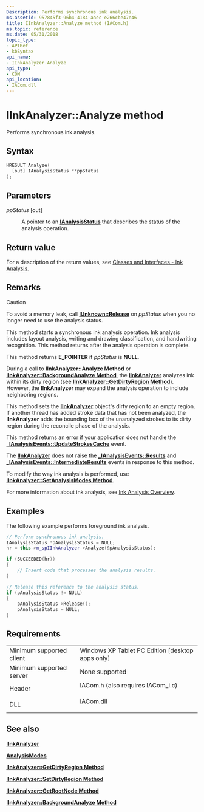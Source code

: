 ```yaml
---
Description: Performs synchronous ink analysis.
ms.assetid: 957845f3-96b4-4184-aaec-e266cbe47e46
title: IInkAnalyzer::Analyze method (IACom.h)
ms.topic: reference
ms.date: 05/31/2018
topic_type: 
- APIRef
- kbSyntax
api_name: 
- IInkAnalyzer.Analyze
api_type: 
- COM
api_location: 
- IACom.dll
---
```


# IInkAnalyzer::Analyze method

Performs synchronous ink analysis.

## Syntax


```C++
HRESULT Analyze(
  [out] IAnalysisStatus **ppStatus
);
```



## Parameters

<dl> <dt>

*ppStatus* \[out\]
</dt> <dd>

A pointer to an [**IAnalysisStatus**](ianalysisstatus.md) that describes the status of the analysis operation.

</dd> </dl>

## Return value

For a description of the return values, see [Classes and Interfaces - Ink Analysis](classes-and-interfaces---ink-analysis.md).

## Remarks

> [!Caution]  
> To avoid a memory leak, call [**IUnknown::Release**](/windows/desktop/api/unknwn/nf-unknwn-iunknown-release) on *ppStatus* when you no longer need to use the analysis status.

 

This method starts a synchronous ink analysis operation. Ink analysis includes layout analysis, writing and drawing classification, and handwriting recognition. This method returns after the analysis operation is complete.

This method returns **E\_POINTER** if *ppStatus* is **NULL**.

During a call to **IInkAnalyzer::Analyze Method** or [**IInkAnalyzer::BackgroundAnalyze Method**](iinkanalyzer-backgroundanalyze.md), the [**IInkAnalyzer**](iinkanalyzer.md) analyzes ink within its dirty region (see [**IInkAnalyzer::GetDirtyRegion Method**](iinkanalyzer-getdirtyregion.md)). However, the **IInkAnalyzer** may expand the analysis operation to include neighboring regions.

This method sets the [**IInkAnalyzer**](iinkanalyzer.md) object's dirty region to an empty region. If another thread has added stroke data that has not been analyzed, the **IInkAnalyzer** adds the bounding box of the unanalyzed strokes to its dirty region during the reconcile phase of the analysis.

This method returns an error if your application does not handle the [**\_IAnalysisEvents::UpdateStrokesCache**](-ianalysisevents-updatestrokescache.md) event.

The [**IInkAnalyzer**](iinkanalyzer.md) does not raise the [**\_IAnalysisEvents::Results**](-ianalysisevents-results.md) and [**\_IAnalysisEvents::IntermediateResults**](-ianalysisevents-intermediateresults.md) events in response to this method.

To modify the way ink analysis is performed, use [**IInkAnalyzer::SetAnalysisModes Method**](iinkanalyzer-setanalysismodes.md).

For more information about ink analysis, see [Ink Analysis Overview](ink-analysis-overview.md).

## Examples

The following example performs foreground ink analysis.


```C++
// Perform synchronous ink analysis.
IAnalysisStatus *pAnalysisStatus = NULL;
hr = this->m_spIInkAnalyzer->Analyze(&pAnalysisStatus);

if (SUCCEEDED(hr))
{
    // Insert code that processes the analysis results.
}

// Release this reference to the analysis status.
if (pAnalysisStatus != NULL)
{
    pAnalysisStatus->Release();
    pAnalysisStatus = NULL;
}
```



## Requirements



|                                     |                                                                                                               |
|-------------------------------------|---------------------------------------------------------------------------------------------------------------|
| Minimum supported client<br/> | Windows XP Tablet PC Edition \[desktop apps only\]<br/>                                                 |
| Minimum supported server<br/> | None supported<br/>                                                                                     |
| Header<br/>                   | <dl> <dt>IACom.h (also requires IACom\_i.c)</dt> </dl> |
| DLL<br/>                      | <dl> <dt>IACom.dll</dt> </dl>                          |



## See also

<dl> <dt>

[**IInkAnalyzer**](iinkanalyzer.md)
</dt> <dt>

[**AnalysisModes**](analysismodes.md)
</dt> <dt>

[**IInkAnalyzer::GetDirtyRegion Method**](iinkanalyzer-getdirtyregion.md)
</dt> <dt>

[**IInkAnalyzer::SetDirtyRegion Method**](iinkanalyzer-setdirtyregion.md)
</dt> <dt>

[**IInkAnalyzer::GetRootNode Method**](iinkanalyzer-getrootnode.md)
</dt> <dt>

[**IInkAnalyzer::BackgroundAnalyze Method**](iinkanalyzer-backgroundanalyze.md)
</dt> </dl>

 

